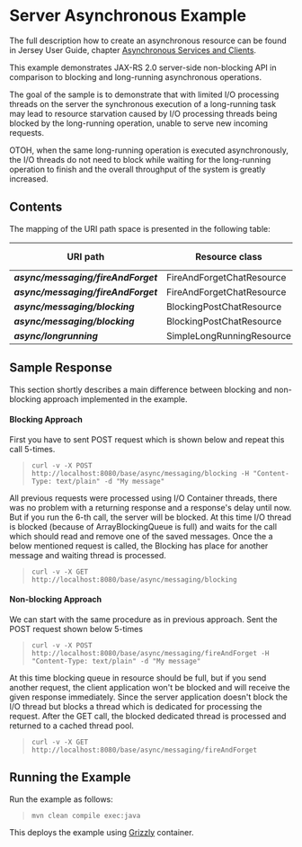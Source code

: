 [//]: # " Copyright (c) 2015, 2018 Oracle and/or its affiliates. All rights reserved. "
[//]: # " "
[//]: # " This program and the accompanying materials are made available under the "
[//]: # " terms of the Eclipse Distribution License v. 1.0, which is available at "
[//]: # " http://www.eclipse.org/org/documents/edl-v10.php. "
[//]: # " "
[//]: # " SPDX-License-Identifier: BSD-3-Clause "

Server Asynchronous Example
===========================

The full description how to create an asynchronous resource can be found in Jersey User Guide, chapter 
[Asynchronous Services and Clients](https://eclipse-ee4j.github.io/jersey.github.io/documentation/latest/async.html).

This example demonstrates JAX-RS 2.0 server-side non-blocking API in comparison to blocking and long-running
asynchronous operations.

The  goal of the sample is to demonstrate that with limited I/O processing threads
on the server the synchronous execution of a long-running task may lead to resource
starvation caused by I/O processing threads being blocked by the long-running
operation, unable to serve new incoming requests.

OTOH, when the same long-running operation is executed asynchronously, the I/O
threads do not need to block while waiting for the long-running operation to finish
and the overall throughput of the system is greatly increased.

Contents
--------

The mapping of the URI path space is presented in the following table:

URI path                             | Resource class            | HTTP methods
------------------------------------ | --------------------------| --------------
**_async/messaging/fireAndForget_**  | FireAndForgetChatResource | POST1
**_async/messaging/fireAndForget_**  | FireAndForgetChatResource | GET
**_async/messaging/blocking_**       | BlockingPostChatResource  | POST
**_async/messaging/blocking_**       | BlockingPostChatResource  | GET
**_async/longrunning_**              | SimpleLongRunningResource | GET

Sample Response
---------------

This section shortly describes a main difference between blocking and non-blocking approach implemented
in the example.

#### Blocking Approach

First you have to sent POST request which is shown below and repeat this call 5-times.

>     curl -v -X POST http://localhost:8080/base/async/messaging/blocking -H "Content-Type: text/plain" -d "My message"

All previous requests were processed using I/O Container threads, there was no problem with
a returning response and a response's delay until now. But if you run the 6-th call, the server will
be blocked. At this time I/O thread is blocked (because of ArrayBlockingQueue is full) and waits for
the call which should read and remove one of the saved messages. Once the a below mentioned
request is called, the Blocking has place for another message and waiting thread is processed.

>     curl -v -X GET http://localhost:8080/base/async/messaging/blocking

#### Non-blocking Approach

We can start with the same procedure as in previous approach. Sent the POST request shown below 5-times

>     curl -v -X POST http://localhost:8080/base/async/messaging/fireAndForget -H "Content-Type: text/plain" -d "My message"

At this time blocking queue in resource should be full, but if you send another request, the client application won't
be blocked and will receive the given response immediately. Since the server application doesn't block the I/O thread
but blocks a thread which is dedicated for processing the request. After the GET call, the blocked dedicated thread
is processed and returned to a cached thread pool.

>     curl -v -X GET http://localhost:8080/base/async/messaging/fireAndForget

Running the Example
-------------------

Run the example as follows:

>     mvn clean compile exec:java

This deploys the example using [Grizzly](http://grizzly.java.net/) container.
